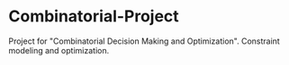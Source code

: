 # Combinatorial-Project
Project for "Combinatorial Decision Making and Optimization". Constraint modeling and optimization.
